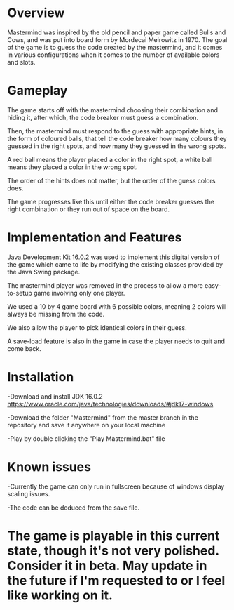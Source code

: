 # Overview
Mastermind was inspired by the old pencil and paper game called Bulls and Cows, and was put into board form by Mordecai Meirowitz in 1970.
The goal of the game is to guess the code created by the mastermind, and it comes in various configurations when it comes to the number of available colors and slots.

# Gameplay
The game starts off with the mastermind choosing their combination and hiding it, after which, the code breaker must guess a combination.

Then, the mastermind must respond to the guess with appropriate hints, in the form of coloured balls, that tell the code breaker how many colours they guessed in the right spots, and how many they guessed in the wrong spots.

A red ball means the player placed a color in the right spot, a white ball means they placed a color in the wrong spot.

The order of the hints does not matter, but the order of the guess colors does.

The game progresses like this until either the code breaker guesses the right combination or they run out of space on the board.

# Implementation and Features
Java Development Kit 16.0.2 was used to implement this digital version of the game which came to life by modifying the existing classes provided by the Java Swing package.

The mastermind player was removed in the process to allow a more easy-to-setup game involving only one player.

We used a 10 by 4 game board with 6 possible colors, meaning 2 colors will always be missing from the code.

We also allow the player to pick identical colors in their guess.

A save-load feature is also in the game in case the player needs to quit and come back.

# Installation	
-Download and install JDK 16.0.2 https://www.oracle.com/java/technologies/downloads/#jdk17-windows

-Download the folder "Mastermind" from the master branch in the repository and save it anywhere on your local machine

-Play by double clicking the "Play Mastermind.bat" file

# Known issues
-Currently the game can only run in fullscreen because of windows display scaling issues.

-The code can be deduced from the save file.

# The game is playable in this current state, though it's not very polished. Consider it in beta. May update in the future if I'm requested to or I feel like working on it.
